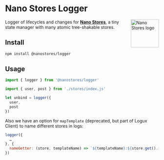 # Nano Stores Logger

<img align="right" width="92" height="92" title="Nano Stores logo"
     src="https://nanostores.github.io/nanostores/logo.svg">

Logger of lifecycles and changes for **[Nano Stores]**, a tiny state manager
with many atomic tree-shakable stores.

[Nano Stores]: https://github.com/nanostores/nanostores/

## Install

```sh
npm install @nanostores/logger
```

## Usage

```js
import { logger } from '@nanostores/logger'

import { user, post } from './stores/index.js'

let unbind = logger({
  user,
  post
})
```

Also we have an option for `mapTemplate` (deprecated, but part of Logux Client)
to name different stores in logs:

```js
logger({
  …
}, {
  nameGetter: (store, templateName) => `${templateName}:${store.get().id}`
})
```
